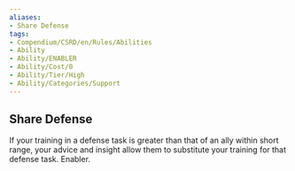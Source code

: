 ```yaml
---
aliases:
- Share Defense
tags:
- Compendium/CSRD/en/Rules/Abilities
- Ability
- Ability/ENABLER
- Ability/Cost/0
- Ability/Tier/High
- Ability/Categories/Support
---
```


  
## Share Defense  
If your training in a defense task is greater than that of an ally within short range, your advice and insight allow them to substitute your training for that defense task. Enabler.